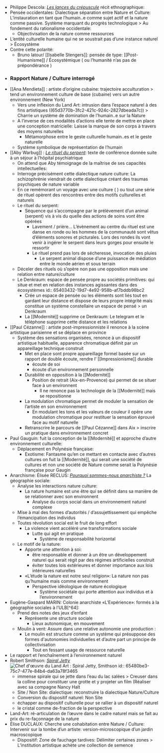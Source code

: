 - Philippe Descola: [*Les lances du crépuscule*](https://www.babelio.com/livres/Descola-Les-Lances-du-crepuscule/1418267) récit ethnographique:
- Pensée occidentales: Dialectique séparation entre Nature et Culture: L’instauration en tant que l’humain..e comme sujet actif et la nature comme passive. Système marquant du progrès technologique > Au fondement du rationalisme occidentale:
	- Objectivisation de la nature comme ressources
- L’entité culturelle humaine qui ne se soustrait pas d’une instance naturel > Écosystème
- Contre cette polarité:
	- Bruno latour/ [[Isabelle Stengers]]: pensée de type: [[Post-Humanisme]] / Écosystémique ( ou l’humanité n’as pas de prépondérance )
- ### Rapport Nature / Culture interrogé
- [[Ana Mendieta]] : artiste d’origine cubaine: trajectoire acculturation > tend un environnement culture de base (cubaine) vers un autre environnement (New York)
	- Vers une inflexion du Land Art: intrusion dans l’espace naturel à des fins artistiques ((65d3770b-3fc2-421c-924c-2827dbeada7c)) > Charrie un système de domination de l’humain..e sur la Nature
	- A l’inverse de ces modalités d’actions elle tente de mettre en place une conception matricielle: Laisse la marque de son corps à travers des moyens naturelles
		- Métamorphose entre le geste culturelle humain..es et le geste naturelle
	- Système symbolique de représentation de l’humain
- [[Aby Warbug]] : [*Le rituel du serpent*](https://journals.openedition.org/critiquedart/1844): texte de conférence donnée suite à un séjour à l’hôpital psychiatrique
	- On attend que Aby témoignage de la maîtrise de ses capacités intellectuelles:
	- Interroge précisément cette dialectique nature culture: La schizophrénie viendrait de cette dialectique créant des traumas psychiques de nature variable
	- En ce remémorant un voyage avec une culture ( ) ou tout une série de rituel opèrent des rencontres entre des motifs culturelles et naturels
	- Le rituel du serpent:
		- Séquence qui s’accompagne par le prélèvement d’un animal (serpent) vis à vis du quelle des actions de soins vont être opérées
			- Lavement / prière… L’évènement au centre du rituel est une danse en ronde ou les hommes de la communauté sont vêtus d’éléments sonores et picturales. Lors des rondes ils vont venir à ingérer le serpent dans leurs gorges pour ensuite le ressortir
			- Le rituel prend pas lors de sécheresse, invocation des pluies
				- Le serpent animal dispose d’une puissance de médiation entre le monde aérien et sous terrain
	- Déceler des rituels où s’opère non pas une opposition mais une relation entre nature/culture
	- Le Denkraum: espace de pensée propre au sociétés primitives: qui situe et met en relation des instances agissantes dans des écosystèmes 
	  id:: 65403432-19d7-4e92-958b-af7bddb98bc2
		- Crée un espace de pensée ou les éléments sont liés tout en gardant leur distance et dispose de leurs propre intégrité mais constitue un système constellaire un espace de pensé > un Denkraum
		- La [[Modernité]] supprime ce Denkraum: Le telegram et le téléphone supprime cette distance et les relations
- [[Paul Cézanne]] : artiste post-impressionniste il renonce à la scène artistique parisienne et se déplace en province
	- Système des sensations organisées, renonce à un dispositif artistique habituelle, apparence chromatique définit par un appareillage technique construit
		- Met en place sont propre appareillage formel basée sur un rapport de double écoute, rendre l’ [[Impressionisme]]  durable
			- écoute de soi
			- écoute d’un environnement personnelle
		- Durabilité en opposition à la [[Modernité]]
			- Position de retrait (Aix-en-Provence) qui permet de se situer face à un environnent
				- Il ne renonce pas la technologie de la [[Modernité]] mais se repositionne
		- La modulation chromatique permet de moduler la sensation de l’artiste en son environnement
			- En modulant les tons et les valeurs de couleur il opère une modulation chromatique pour restituer la sensation éprouvé face au motif naturelle
		- Retranscrire le parcours de [[Paul Cézanne]] dans Aix > inscrire un pratique dans environnement concret
- Paul Gauguin: fuit la conception de la [[Modernité]] et approche d’autre environnement culturelle:
	- Déplacement en Polynésie française:
		- Exotisme: Fantasme qu’en ce mettant en contacte avec d’autres cultures on fuit la [[Modernité]], qui serait une société de cultures et non une société de Nature comme serait la Polynésie française pour Gaugin
- Anarchisme: Élisée RECLUS: [*Pourquoi sommes-nous anarchiste ?*](https://fr.wikisource.org/wiki/Pourquoi_sommes-nous_anarchistes_%3F) La géographie sociale:
	- Analyse les interactions nature culture:
		- La nature humaine est une être qui se définit dans sa manière de se relationner avec son environnent
			- Analyse du corps social dans un environnement naturel complexe
	- Mise à mal des formes d’autorités / d’assujettissement qui empêche l’émancipation des individus
	- Toutes révolution social est le fruit de long effort
		- La violence vient accéléré une transformations sociale
			- Lutte qui agit en pratique
				- Système de responsabilité horizontal
	- Le motif de la nature:
		- Apporte une attention à soi:
			- être responsable et donner à un être un développement naturel qui serait régit par des régimes artificielles construit
			- éviter toutes lois extérieures et donner importance aux lois intérieures naturelles
		- «L’étude la nature est notre seul religion»: La nature non pas qu’humaine mais comme environnement
			- Perspective idéologique de nature écologique
				- Système sociétale qui porte attention aux individus et à l’environnement
- Eugène-Gaspard MARIN: Colonie anarchiste «L’Expérience»:  formés à la géographie sociales à l’ULB[^64]:
	- Prend des notes des jeux d’enfant
		- Représente une structure sociale
			- Lieux autonomique, en mouvement
	- Moulin à vent: Assure dans une relative autonomie une production :
		- Le moulin est structure comme un système qui présuppose des formes d'autonomies individuelles et d’autre part un principe de collectivisation
			- Tout en fessant usage de ressource naturelle
- Le rapport et l’enchaînement à l’environnement naturel
- Robert Smithson: [*Spiral Jetty*](https://blog.artsper.com/fr/la-minute-arty/chef-doeuvre-art-contemporain-spiral-jetty-smithson/) ![Chef d'œuvre du Land Art : Spiral Jetty, Smithson](https://blog.artsper.com/wp-content/uploads/2014/04/New-Featured-Image-1200-x-675-2-min_11zon.jpg)
  id:: 65480be3-75c7-477e-84b4-da63a78f3465
	- immense spirale qui se jette dans l’eau du lac salées > Creuser dans la colline pour constituer une grotte et y projeter un film (Réaliser avec sa compagne Nancy Halt
	- Site / Non Site: dialectique: reconstruire la dialectique Nature/Culture
	- Conversion du dispositif naturel: Non Site
	- échapper au dispositif culturelle pour se rallier à un dispositif naturel
	- le cristal comme de-fraction de la perspective
- Land-Art: ré-articulation de l’œuvre dans le cadre naturel mais se fait au prix du re-façonnage de la nature
- Élise DUCLAUX:  Cherche une cohabitation entre Nature / Culture: Intervenir sur la tombe d’un artiste: version-microscopique d’un jardin macroscopique
	- Dispositif: Zone de fauchage tardives:  Délimiter certaines zones > L’institution artistique achète une collection de semence